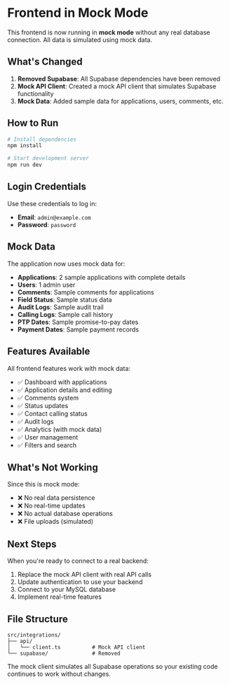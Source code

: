 # Frontend in Mock Mode

This frontend is now running in **mock mode** without any real database connection. All data is simulated using mock data.

## What's Changed

1. **Removed Supabase**: All Supabase dependencies have been removed
2. **Mock API Client**: Created a mock API client that simulates Supabase functionality
3. **Mock Data**: Added sample data for applications, users, comments, etc.

## How to Run

```bash
# Install dependencies
npm install

# Start development server
npm run dev
```

## Login Credentials

Use these credentials to log in:
- **Email**: `admin@example.com`
- **Password**: `password`

## Mock Data

The application now uses mock data for:

- **Applications**: 2 sample applications with complete details
- **Users**: 1 admin user
- **Comments**: Sample comments for applications
- **Field Status**: Sample status data
- **Audit Logs**: Sample audit trail
- **Calling Logs**: Sample call history
- **PTP Dates**: Sample promise-to-pay dates
- **Payment Dates**: Sample payment records

## Features Available

All frontend features work with mock data:
- ✅ Dashboard with applications
- ✅ Application details and editing
- ✅ Comments system
- ✅ Status updates
- ✅ Contact calling status
- ✅ Audit logs
- ✅ Analytics (with mock data)
- ✅ User management
- ✅ Filters and search

## What's Not Working

Since this is mock mode:
- ❌ No real data persistence
- ❌ No real-time updates
- ❌ No actual database operations
- ❌ File uploads (simulated)

## Next Steps

When you're ready to connect to a real backend:
1. Replace the mock API client with real API calls
2. Update authentication to use your backend
3. Connect to your MySQL database
4. Implement real-time features

## File Structure

```
src/integrations/
├── api/
│   └── client.ts          # Mock API client
└── supabase/              # Removed
```

The mock client simulates all Supabase operations so your existing code continues to work without changes. 